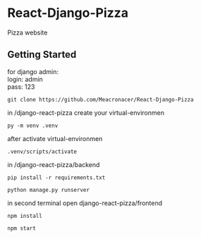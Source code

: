 # React-Django-Pizza
Pizza website
<!-- Django React Pizza -->

<!-- GETTING STARTED -->
## Getting Started
for django admin: <br />
login: admin <br />
pass: 123 <br />
```
git clone https://github.com/Meacronacer/React-Django-Pizza
```
in /django-react-pizza create your virtual-environmen
```
py -m venv .venv
```
after activate virtual-environmen
```
.venv/scripts/activate
```
in /django-react-pizza/backend
```
pip install -r requirements.txt
```
```
python manage.py runserver
```
in second terminal open django-react-pizza/frontend
```
npm install
```
```
npm start
```
